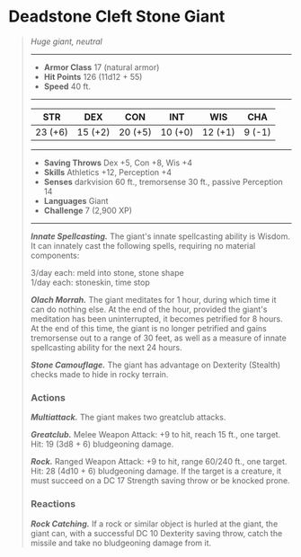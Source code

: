 # Deadstone Cleft Stone Giant
>*Huge giant, neutral*
>___
>- **Armor Class** 17 (natural armor)
>- **Hit Points** 126 (11d12 + 55)
>- **Speed** 40 ft.
>___
>|STR|DEX|CON|INT|WIS|CHA|
>|:---:|:---:|:---:|:---:|:---:|:---:|
>|23 (+6)|15 (+2)|20 (+5)|10 (+0)|12 (+1)|9 (-1)|
>___
>- **Saving Throws** Dex +5, Con +8, Wis +4
>- **Skills** Athletics +12, Perception +4
>- **Senses** darkvision 60 ft., tremorsense 30 ft., passive Perception 14
>- **Languages** Giant
>- **Challenge** 7 (2,900 XP)
>___
>***Innate Spellcasting.*** The giant's innate spellcasting ability is Wisdom. It can innately cast the following spells, requiring no material components:  
>
>3/day each: meld into stone, stone shape  
>1/day each: stoneskin, time stop  
>
>
>***Olach Morrah.*** The giant meditates for 1 hour, during which time it can do nothing else. At the end of the hour, provided the giant's meditation has been uninterrupted, it becomes petrified for 8 hours. At the end of this time, the giant is no longer petrified and gains tremorsense out to a range of 30 feet, as well as a measure of innate spellcasting ability for the next 24 hours.  
>
>***Stone Camouflage.*** The giant has advantage on Dexterity (Stealth) checks made to hide in rocky terrain.  
>
>### Actions
>***Multiattack.*** The giant makes two greatclub attacks.  
>
>***Greatclub.*** Melee Weapon Attack: +9 to hit, reach 15 ft., one target. Hit: 19 (3d8 + 6) bludgeoning damage.  
>
>***Rock.*** Ranged Weapon Attack: +9 to hit, range 60/240 ft., one target. Hit: 28 (4d10 + 6) bludgeoning damage. If the target is a creature, it must succeed on a DC 17 Strength saving throw or be knocked prone.  
>
>### Reactions
>***Rock Catching.*** If a rock or similar object is hurled at the giant, the giant can, with a successful DC 10 Dexterity saving throw, catch the missile and take no bludgeoning damage from it.